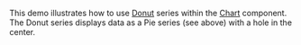 This demo illustrates how to use [Donut](https://docs.devexpress.com/Blazor/DevExpress.Blazor.DxChartDonutSeries-3) series within the [Chart](https://docs.devexpress.com/Blazor/DevExpress.Blazor.DxChart-1) component. The Donut series displays data as a Pie series (see above) with a hole in the center.
